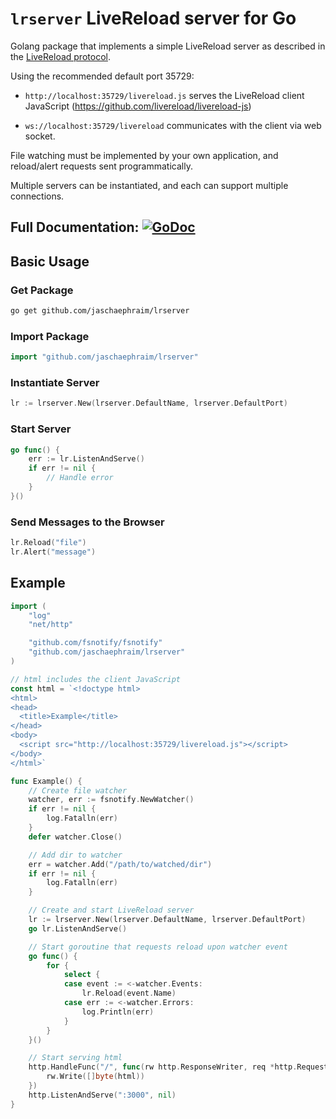 # `lrserver` LiveReload server for Go #

Golang package that implements a simple LiveReload server as described in the [LiveReload protocol](http://feedback.livereload.com/knowledgebase/articles/86174-livereload-protocol).

Using the recommended default port 35729:

- `http://localhost:35729/livereload.js` serves the LiveReload client JavaScript (https://github.com/livereload/livereload-js)

- `ws://localhost:35729/livereload` communicates with the client via web socket.

File watching must be implemented by your own application, and reload/alert
requests sent programmatically.

Multiple servers can be instantiated, and each can support multiple connections.

## Full Documentation: [![GoDoc](https://godoc.org/github.com/jaschaephraim/lrserver?status.svg)](http://godoc.org/github.com/jaschaephraim/lrserver) ##

## Basic Usage ##

### Get Package ###

```bash
go get github.com/jaschaephraim/lrserver
```

### Import Package ###

```go
import "github.com/jaschaephraim/lrserver"
```

### Instantiate Server ###

```go
lr := lrserver.New(lrserver.DefaultName, lrserver.DefaultPort)
```

### Start Server ###

```go
go func() {
    err := lr.ListenAndServe()
    if err != nil {
        // Handle error
    }
}()
```

### Send Messages to the Browser ###

```go
lr.Reload("file")
lr.Alert("message")
```

## Example ##

```go
import (
    "log"
    "net/http"

	"github.com/fsnotify/fsnotify"
	"github.com/jaschaephraim/lrserver"
)

// html includes the client JavaScript
const html = `<!doctype html>
<html>
<head>
  <title>Example</title>
</head>
<body>
  <script src="http://localhost:35729/livereload.js"></script>
</body>
</html>`

func Example() {
    // Create file watcher
    watcher, err := fsnotify.NewWatcher()
    if err != nil {
        log.Fatalln(err)
    }
    defer watcher.Close()

    // Add dir to watcher
    err = watcher.Add("/path/to/watched/dir")
    if err != nil {
        log.Fatalln(err)
    }

    // Create and start LiveReload server
    lr := lrserver.New(lrserver.DefaultName, lrserver.DefaultPort)
    go lr.ListenAndServe()

    // Start goroutine that requests reload upon watcher event
    go func() {
        for {
            select {
            case event := <-watcher.Events:
                lr.Reload(event.Name)
            case err := <-watcher.Errors:
                log.Println(err)
            }
        }
    }()

    // Start serving html
    http.HandleFunc("/", func(rw http.ResponseWriter, req *http.Request) {
        rw.Write([]byte(html))
    })
    http.ListenAndServe(":3000", nil)
}
```
